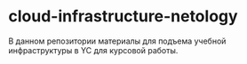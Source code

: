 # cloud-infrastructure-netology
В данном репозитории материалы для подъема учебной инфраструктуры в YC для курсовой работы.
